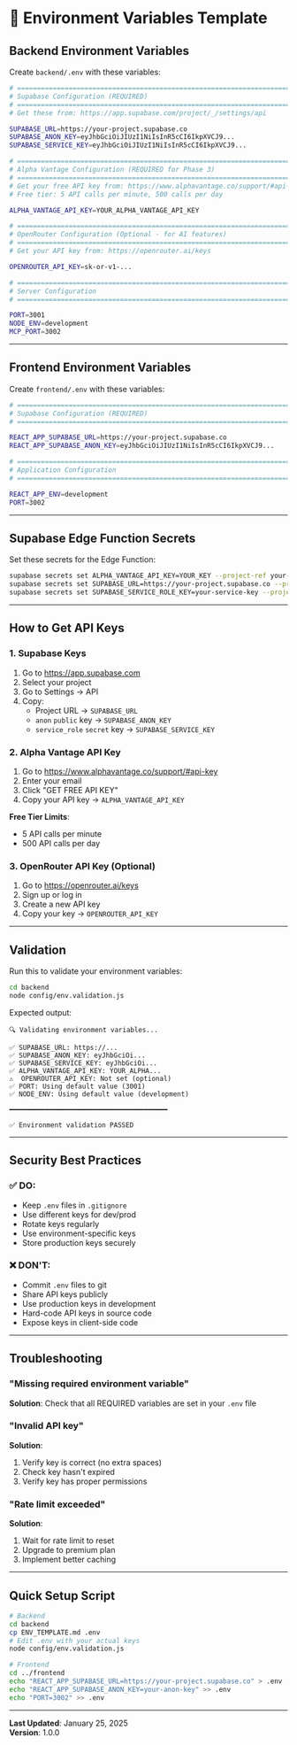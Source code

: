 # 🔐 Environment Variables Template

## Backend Environment Variables

Create `backend/.env` with these variables:

```bash
# ============================================================================
# Supabase Configuration (REQUIRED)
# ============================================================================
# Get these from: https://app.supabase.com/project/_/settings/api

SUPABASE_URL=https://your-project.supabase.co
SUPABASE_ANON_KEY=eyJhbGciOiJIUzI1NiIsInR5cCI6IkpXVCJ9...
SUPABASE_SERVICE_KEY=eyJhbGciOiJIUzI1NiIsInR5cCI6IkpXVCJ9...

# ============================================================================
# Alpha Vantage Configuration (REQUIRED for Phase 3)
# ============================================================================
# Get your free API key from: https://www.alphavantage.co/support/#api-key
# Free tier: 5 API calls per minute, 500 calls per day

ALPHA_VANTAGE_API_KEY=YOUR_ALPHA_VANTAGE_API_KEY

# ============================================================================
# OpenRouter Configuration (Optional - for AI features)
# ============================================================================
# Get your API key from: https://openrouter.ai/keys

OPENROUTER_API_KEY=sk-or-v1-...

# ============================================================================
# Server Configuration
# ============================================================================

PORT=3001
NODE_ENV=development
MCP_PORT=3002
```

---

## Frontend Environment Variables

Create `frontend/.env` with these variables:

```bash
# ============================================================================
# Supabase Configuration (REQUIRED)
# ============================================================================

REACT_APP_SUPABASE_URL=https://your-project.supabase.co
REACT_APP_SUPABASE_ANON_KEY=eyJhbGciOiJIUzI1NiIsInR5cCI6IkpXVCJ9...

# ============================================================================
# Application Configuration
# ============================================================================

REACT_APP_ENV=development
PORT=3002
```

---

## Supabase Edge Function Secrets

Set these secrets for the Edge Function:

```bash
supabase secrets set ALPHA_VANTAGE_API_KEY=YOUR_KEY --project-ref your-project-ref
supabase secrets set SUPABASE_URL=https://your-project.supabase.co --project-ref your-project-ref
supabase secrets set SUPABASE_SERVICE_ROLE_KEY=your-service-key --project-ref your-project-ref
```

---

## How to Get API Keys

### 1. Supabase Keys

1. Go to https://app.supabase.com
2. Select your project
3. Go to Settings → API
4. Copy:
   - Project URL → `SUPABASE_URL`
   - `anon` `public` key → `SUPABASE_ANON_KEY`
   - `service_role` `secret` key → `SUPABASE_SERVICE_KEY`

### 2. Alpha Vantage API Key

1. Go to https://www.alphavantage.co/support/#api-key
2. Enter your email
3. Click "GET FREE API KEY"
4. Copy your API key → `ALPHA_VANTAGE_API_KEY`

**Free Tier Limits**:
- 5 API calls per minute
- 500 API calls per day

### 3. OpenRouter API Key (Optional)

1. Go to https://openrouter.ai/keys
2. Sign up or log in
3. Create a new API key
4. Copy your key → `OPENROUTER_API_KEY`

---

## Validation

Run this to validate your environment variables:

```bash
cd backend
node config/env.validation.js
```

Expected output:
```
🔍 Validating environment variables...

✅ SUPABASE_URL: https://...
✅ SUPABASE_ANON_KEY: eyJhbGciOi...
✅ SUPABASE_SERVICE_KEY: eyJhbGciOi...
✅ ALPHA_VANTAGE_API_KEY: YOUR_ALPHA...
⚠️  OPENROUTER_API_KEY: Not set (optional)
✅ PORT: Using default value (3001)
✅ NODE_ENV: Using default value (development)

━━━━━━━━━━━━━━━━━━━━━━━━━━━━━━━━━━━━━━━━

✅ Environment validation PASSED
```

---

## Security Best Practices

### ✅ DO:
- Keep `.env` files in `.gitignore`
- Use different keys for dev/prod
- Rotate keys regularly
- Use environment-specific keys
- Store production keys securely

### ❌ DON'T:
- Commit `.env` files to git
- Share API keys publicly
- Use production keys in development
- Hard-code API keys in source code
- Expose keys in client-side code

---

## Troubleshooting

### "Missing required environment variable"

**Solution**: Check that all REQUIRED variables are set in your `.env` file

### "Invalid API key"

**Solution**: 
1. Verify key is correct (no extra spaces)
2. Check key hasn't expired
3. Verify key has proper permissions

### "Rate limit exceeded"

**Solution**:
1. Wait for rate limit to reset
2. Upgrade to premium plan
3. Implement better caching

---

## Quick Setup Script

```bash
# Backend
cd backend
cp ENV_TEMPLATE.md .env
# Edit .env with your actual keys
node config/env.validation.js

# Frontend
cd ../frontend
echo "REACT_APP_SUPABASE_URL=https://your-project.supabase.co" > .env
echo "REACT_APP_SUPABASE_ANON_KEY=your-anon-key" >> .env
echo "PORT=3002" >> .env
```

---

**Last Updated**: January 25, 2025  
**Version**: 1.0.0
